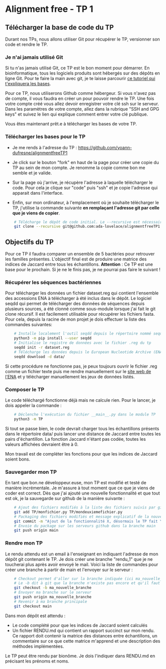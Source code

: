 
# Alignment free - TP 1

## Télécharger la base de code du TP

Durant nos TPs, nous allons utiliser Git pour récupérer le TP, versionner son code et rendre le TP. 

### Je n'ai jamais utilisé Git

Si tu n'as jamais utilisé Git, ce TP est le bon moment pour démarrer. En bioinformatique, tous les logiciels produits sont hébergés sur des dépôts en ligne Git.
Pour te faire la main avec git, je te laisse parcourir [ce tutoriel qui t'expliquera les bases](https://git.goffinet.org/02-les-bases-de-git).

Pour ce TP, nous utiliserons Github comme hébergeur. Si vous n'avez pas de compte, il vous faudra en créer un pour pouvoir rendre le TP.
Une fois votre compte créé vous allez devoir enregistrer votre clé ssh sur le serveur. Dans les paramètres de votre compte, allez dans la rubrique "SSH and GPG keys" et suivez le lien qui explique comment entrer votre clé publique.

Vous êtes maintenant prêt.e à télécharger les bases de votre TP.

### Télécharger les bases pour le TP

* Je me rends à l'adresse du TP : https://github.com/yoann-dufresne/alignmentfreeTP1

* Je click sur le bouton "fork" en haut de la page pour créer une copie du TP au sein de mon compte. Je renomme la copie comme bon me semble et je valide.

* Sur la page où j'arrive, je récupère l'adresse à laquelle télécharger le code. Pour cela je clique sur "code" puis "ssh" et je copie l'adresse qui apparait dans l'interface.

* Enfin, sur mon ordinateur, à l'emplacement où je souhaite télécharger le TP, j'utilise la commande suivante **en remplaçant l'adresse git par celle que je viens de copier**.

```bash
    # Télécharge le dépôt de code initial. Le --recursive est nécessaire pour télécharger les sous-dépôts liés.
    git clone --recursive git@github.com:ada-lovelace/alignmentfreeTP1.git
```


## Objectifs du TP

Pour ce TP il faudra comparer un ensemble de 5 bactéries pour retrouver les familles présentes. L'objectif final est de produire une matrice des indices de Jaccard entre tous les échantillons.
**Attention** : Ce TP est une base pour le prochain. Si je ne le finis pas, je ne pourrai pas faire le suivant !

### Récupérer les séquences bactériennes

Pour télécharger les données un fichier dataset.reg qui contient l'ensemble des accessions ENA à télécharger à été inclus dans le dépôt.
Le logiciel seqdd qui permet de télécharger des données de séquences depuis plusieurs sources, a été clonné comme sous-module lorsque j'ai fait le git clone récursif. Il est facilement utilisable pour récupérer les fichiers fasta.
Pour cela, depuis la racine de mon projet je dois effectuer la liste des commandes suivantes:

```bash
    # Installe localement l'outil seqdd depuis le répertoire nommé seqdd
    python3 -m pip install --user seqdd
    # Initialise le registre de données avec le fichier .reg du tp
    seqdd init -r dataset.reg
    # Télécharge les données depuis le European Nucleotide Archive (ENA)
    seqdd download -d data/
```

Si cette procédure ne fonctionne pas, je peux toujours ouvrir le fichier .reg comme un fichier texte puis me rendre manuellement sur le [site web de l'ENA](https://www.ebi.ac.uk/ena/browser/home) et y télécharger manuellement les jeux de données listés.

### Composer le TP

Le code téléchargé fonctionne déjà mais ne calcule rien.
Pour le lancer, je dois appeler la commande :

```bash
    # Déclenche l'exécution du fichier __main__.py dans le module TP
    python3 -m TP
```

Si tout se passe bien, le code devrait charger tous les échantillons présents dans le répertoire data/ puis lancer une distance de Jaccard entre toutes les pairs d'échantillon.
La fonction Jaccard n'étant pas codée, toutes les valeurs affichées devraient être à 0.

Mon travail est de compléter les fonctions pour que les indices de Jaccard soient bons.


### Sauvegarder mon TP

En tant que bon.ne développeur.euse, mon TP est modifié et testé de manière incrémentale. Je m'assure à tout moment que ce que je viens de coder est correct.
Dès que j'ai ajouté une nouvelle fonctionnalité et que tout est ok, je la sauvegarde sur github de la manière suivante :

```bash
    # Ajout des fichiers modifiés à la liste des fichiers suivis par git
    git add TP/monfichier.py TP/mondeuxiemefichier.py
    # Packaging des fichiers modifiés et message explicatif de la nouvelle fonctionnalité
    git commit -m "Ajout de la fonctionnalité X, désormais le TP fait Y"
    # Envoie du package sur les serveurs github dans la branche main
    git push origin main
```

### Rendre mon TP

Le rendu attendu est un email à l'enseignant en indiquant l'adresse de mon dépôt git contenant le TP.
Je dois créer une branche "rendu_1" que je ne toucherai plus après avoir envoyé le mail. Voici la liste de commandes pour créer une branche à partir de main et l'envoyer sur le serveur :

```bash
    # Checkout permet d'aller sur la branche indiquée (ici ma_nouvelle_branche).
    # Le -b dit à git que la branche n'existe pas encore et qu'il faut la créer à partir du code actuel.
    git checkout -b ma_nouvelle_branche
    # Envoyer ma branche sur le serveur
    git push origin ma_nouvelle_branche
    # Revenir à ma branche principale
    git checkout main
```

Dans mon dépôt est attendu :
* Le code complété pour que les indices de Jaccard soient calculés
* Un fichier RENDU.md qui contient un rapport succinct sur mon rendu. Ce rapport doit contenir la matrice des distances entre échantillons, un commentaire sur ce que cette matrice m'apprend et une description des méthodes implémentées.

Le TP peut être rendu par bionôme. Je dois l'indiquer dans RENDU.md en précisant les prénoms et noms.
